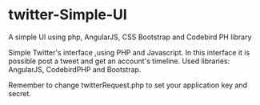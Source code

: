 # twitter-Simple-UI
A simple UI using php, AngularJS, CSS Bootstrap and Codebird PH library

Simple Twitter's interface ,using PHP and Javascript. In this interface it is possible post a tweet and get an account's timeline. Used libraries: AngularJS, CodebirdPHP and Bootstrap.

Remember to change twitterRequest.php to set your application key and secret.
